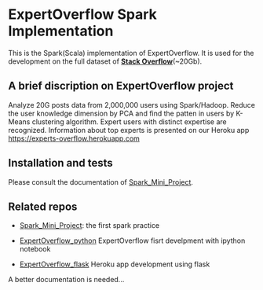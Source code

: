 # ExpertOverflow Spark Implementation

This is the Spark(Scala) implementation of ExpertOverflow. It is used for the
development on the full dataset of [**Stack Overflow**](http://stackoverflow.com/)(~20Gb). 

## A brief discription on ExpertOverflow project

Analyze 20G posts data from 2,000,000 users using Spark/Hadoop. Reduce the user knowledge dimension by PCA and find the patten in users by K-Means clustering algorithm. Expert users with distinct expertise are recognized. Information about top experts is presented on our Heroku app https://experts-overflow.herokuapp.com

## Installation and tests

Please consult the documentation of [Spark_Mini_Project](https://github.com/FangMath/Spark_Mini_Project).

## Related repos

* [Spark_Mini_Project](https://github.com/FangMath/Spark_Mini_Project): the first spark practice

* [ExpertOverflow_python](https://github.com/FangMath/ExpertOverflow_python) ExpertOverflow fisrt develpment with ipython notebook

* [ExpertOverflow_flask](https://github.com/FangMath/ExpertOverflow_flask) Heroku app development using flask



A better documentation is needed...
